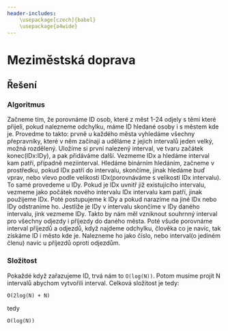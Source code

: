 ```yaml
---
header-includes:
	\usepackage[czech]{babel}
	\usepackage{a4wide}
---
```

# Meziměstská doprava
## Řešení
### Algoritmus
Začneme tím, že porovnáme ID osob, které z měst 1-24 odjely s těmi které přijeli, pokud nalezneme odchylku, máme ID 
hledané osoby i s městem kde je. Provedme to takto: prvně u každého města vyhledáme všechny přepravníky, které v něm 
začínají a uděláme z jejich intervalů jeden velký, možná rozdělený.
Uložíme si první nalezený interval, ve tvaru začátek konec(IDx:IDy),  a pak přidáváme další. Vezmeme IDx a hledáme 
interval kam patří, případně meziinterval. Hledáme binárním hledáním, začneme v prostředku, pokud IDx patří do 
intervalu, skončíme, jinak hledáme buď vprav, nebo vlevo podle velikosti IDx(porovnáváme s velikostí IDx intervalu). To 
samé provedeme u IDy. Pokud je IDx uvnitř již existujícího intervalu, vezmeme jako počátek nového intervalu IDx 
intervalu kam patří, jinak použijeme IDx. Poté postupujeme k IDy a pokud narazíme na jiné IDx nebo IDy odstraníme ho. 
Jestliže je IDy v intervalu skončíme v IDy daného intervalu, jink vezmeme IDy. Takto by nám měl vzniknout souhrnný 
interval pro všechny odjezdy i příjezdy do daného města.
Poté všude porovnáme interval příjezdů a odjezdů, když najdeme odchylku, člověka co je navíc, tak získáme ID i město kde 
je. Nalezneme ho jako číslo, nebo interval(o jediném členu) navíc u příjezdů oproti odjezdům.

### Složitost
Pokaždé když zařazujeme ID, trvá nám to `O(log(N))`. Potom musíme projít N intervalů abychom vytvořili interval. Celková 
složitost je tedy:
```
O(2log(N) + N)
```
tedy
```
O(log(N))
```
